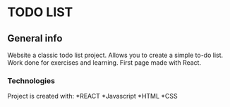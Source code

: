 # TODO LIST


## General info
Website a classic todo list project. Allows you to create a simple to-do list.
Work done for exercises and learning. First page made with React.

### Technologies
Project is created with: *REACT *Javascript *HTML *CSS 
